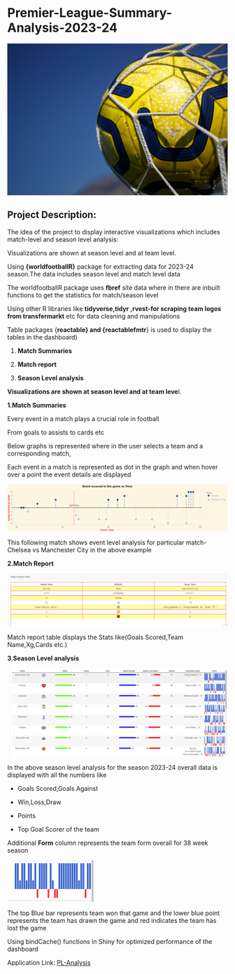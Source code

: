 # Premier-League-Summary-Analysis-2023-24

![](images/footy1.jpg)

## Project Description:

The idea of the project to display interactive visualizations which includes match-level and season level analysis:

Visualizations are shown at season level and at team level.

Using **{worldfootballR}** package for extracting data for 2023-24 season.The data includes season level and match level data

The worldfootballR package uses **fbref** site data where in there are inbuilt functions to get the statistics for match/season level

Using other R libraries like **tidyverse,tidyr ,rvest-for scraping team logos from transfermarkt** etc for data cleaning and manipulations

Table packages {**reactable} and {reactablefmtr**} is used to display the tables in the dashboard)

1.  **Match Summaries**

2.  **Match report**

3.  **Season Level analysis**

**Visualizations are shown at season level and at team leve**l.

**1.Match Summaries**

Every event in a match plays a crucial role in football

From goals to assists to cards etc

Below graphs is represented where in the user selects a team and a corresponding match,

Each event in a match is represented as dot in the graph and when hover over a point the event details are displayed

![](images/newplot%20(1).png)

This following match shows event level analysis for particular match-Chelsea vs Manchester City in the above example

**2.Match Report**

![](images/Capture-123.PNG)

Match report table displays the Stats like(Goals Scored,Team Name,Xg,Cards etc.)

**3**.**Season Level analysis**

![](images/Capture-4321.PNG)

In the above season level analysis for the season 2023-24 overall data is displayed with all the numbers like

-   Goals Scored,Goals Against

-   Win,Loss,Draw

-   Points

-   Top Goal Scorer of the team

Additional **Form** column represents the team form overall for 38 week season

![](images/Capture-5321.PNG)

The top Blue bar represents team won that game and the lower blue point represents the team has drawn the game and red indicates the team has lost the game

Using bindCache() functions in Shiny for optimized performance of the dashboard

Application Link: [PL-Analysis](https://harikrishna19.shinyapps.io/PL-Analysis-23-24-season/ "PL-Analysis")
